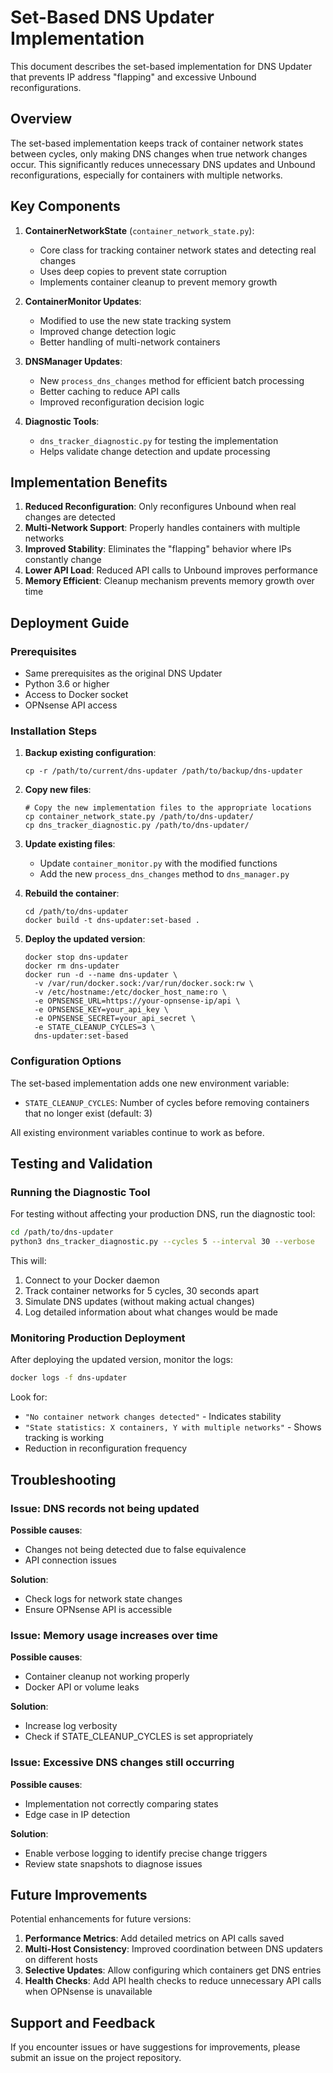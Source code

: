 # Set-Based DNS Updater Implementation

This document describes the set-based implementation for DNS Updater that prevents IP address "flapping" and excessive Unbound reconfigurations.

## Overview

The set-based implementation keeps track of container network states between cycles, only making DNS changes when true network changes occur. This significantly reduces unnecessary DNS updates and Unbound reconfigurations, especially for containers with multiple networks.

## Key Components

1. **ContainerNetworkState** (`container_network_state.py`): 
   - Core class for tracking container network states and detecting real changes
   - Uses deep copies to prevent state corruption
   - Implements container cleanup to prevent memory growth

2. **ContainerMonitor Updates**:
   - Modified to use the new state tracking system
   - Improved change detection logic
   - Better handling of multi-network containers

3. **DNSManager Updates**:
   - New `process_dns_changes` method for efficient batch processing
   - Better caching to reduce API calls
   - Improved reconfiguration decision logic

4. **Diagnostic Tools**:
   - `dns_tracker_diagnostic.py` for testing the implementation
   - Helps validate change detection and update processing

## Implementation Benefits

1. **Reduced Reconfiguration**: Only reconfigures Unbound when real changes are detected
2. **Multi-Network Support**: Properly handles containers with multiple networks
3. **Improved Stability**: Eliminates the "flapping" behavior where IPs constantly change
4. **Lower API Load**: Reduced API calls to Unbound improves performance
5. **Memory Efficient**: Cleanup mechanism prevents memory growth over time

## Deployment Guide

### Prerequisites
- Same prerequisites as the original DNS Updater
- Python 3.6 or higher
- Access to Docker socket
- OPNsense API access

### Installation Steps

1. **Backup existing configuration**:
   ```
   cp -r /path/to/current/dns-updater /path/to/backup/dns-updater
   ```

2. **Copy new files**:
   ```
   # Copy the new implementation files to the appropriate locations
   cp container_network_state.py /path/to/dns-updater/
   cp dns_tracker_diagnostic.py /path/to/dns-updater/
   ```

3. **Update existing files**:
   - Update `container_monitor.py` with the modified functions
   - Add the new `process_dns_changes` method to `dns_manager.py`

4. **Rebuild the container**:
   ```
   cd /path/to/dns-updater
   docker build -t dns-updater:set-based .
   ```

5. **Deploy the updated version**:
   ```
   docker stop dns-updater
   docker rm dns-updater
   docker run -d --name dns-updater \
     -v /var/run/docker.sock:/var/run/docker.sock:rw \
     -v /etc/hostname:/etc/docker_host_name:ro \
     -e OPNSENSE_URL=https://your-opnsense-ip/api \
     -e OPNSENSE_KEY=your_api_key \
     -e OPNSENSE_SECRET=your_api_secret \
     -e STATE_CLEANUP_CYCLES=3 \
     dns-updater:set-based
   ```

### Configuration Options

The set-based implementation adds one new environment variable:

- `STATE_CLEANUP_CYCLES`: Number of cycles before removing containers that no longer exist (default: 3)

All existing environment variables continue to work as before.

## Testing and Validation

### Running the Diagnostic Tool

For testing without affecting your production DNS, run the diagnostic tool:

```bash
cd /path/to/dns-updater
python3 dns_tracker_diagnostic.py --cycles 5 --interval 30 --verbose
```

This will:
1. Connect to your Docker daemon
2. Track container networks for 5 cycles, 30 seconds apart
3. Simulate DNS updates (without making actual changes)
4. Log detailed information about what changes would be made

### Monitoring Production Deployment

After deploying the updated version, monitor the logs:

```bash
docker logs -f dns-updater
```

Look for:
- `"No container network changes detected"` - Indicates stability
- `"State statistics: X containers, Y with multiple networks"` - Shows tracking is working
- Reduction in reconfiguration frequency

## Troubleshooting

### Issue: DNS records not being updated

**Possible causes**:
- Changes not being detected due to false equivalence
- API connection issues

**Solution**:
- Check logs for network state changes
- Ensure OPNsense API is accessible

### Issue: Memory usage increases over time

**Possible causes**:
- Container cleanup not working properly
- Docker API or volume leaks

**Solution**:
- Increase log verbosity
- Check if STATE_CLEANUP_CYCLES is set appropriately

### Issue: Excessive DNS changes still occurring

**Possible causes**:
- Implementation not correctly comparing states
- Edge case in IP detection

**Solution**:
- Enable verbose logging to identify precise change triggers
- Review state snapshots to diagnose issues

## Future Improvements

Potential enhancements for future versions:

1. **Performance Metrics**: Add detailed metrics on API calls saved
2. **Multi-Host Consistency**: Improved coordination between DNS updaters on different hosts
3. **Selective Updates**: Allow configuring which containers get DNS entries
4. **Health Checks**: Add API health checks to reduce unnecessary API calls when OPNsense is unavailable

## Support and Feedback

If you encounter issues or have suggestions for improvements, please submit an issue on the project repository.
